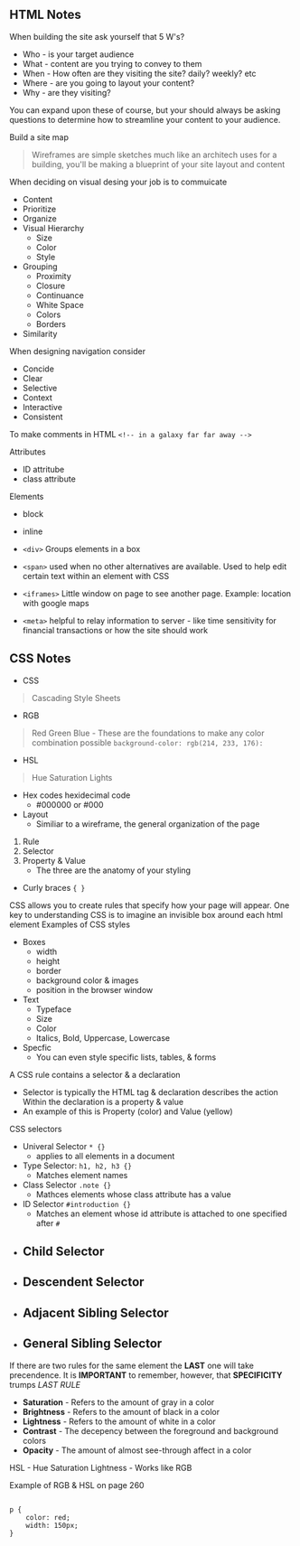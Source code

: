## HTML Notes

When building the site ask yourself that 5 W's?
- Who - is your target audience
- What - content are you trying to convey to them
- When - How often are they visiting the site? daily? weekly? etc
- Where - are you going to layout your content?
- Why - are they visiting?

You can expand upon these of course, but your should always be asking questions to determine how to streamline your content to your audience.

Build a site map

> Wireframes are simple sketches much like an architech uses for a building, you'll be making a blueprint of your site layout and content

When deciding on visual desing your job is to commuicate
- Content
- Prioritize
- Organize
- Visual Hierarchy
    - Size
    - Color
    - Style
- Grouping
    - Proximity
    - Closure
    - Continuance
    - White Space
    - Colors
    - Borders
- Similarity

When designing navigation consider
- Concide
- Clear
- Selective
- Context
- Interactive
- Consistent


To make comments in HTML 
`<!-- in a galaxy far far away -->`

Attributes
- ID attritube
- class attribute

Elements
- block
- inline

- `<div>` Groups elements in a box
- `<span>` used when no other alternatives are available. Used to help edit certain text within an element with CSS
- `<iframes>` Little window on page to see another page. Example: location with google maps
- `<meta>` helpful to relay information to server - like time sensitivity for financial transactions or how the site should work

## CSS Notes

- CSS
> Cascading Style Sheets
- RGB
> Red Green Blue
    - These are the foundations to make any color combination possible `background-color: rgb(214, 233, 176):`
- HSL
> Hue Saturation Lights
- Hex codes hexidecimal code 
    - #000000 or #000
- Layout
    - Similiar to a wireframe, the general organization of the page
1. Rule
2. Selector
3. Property & Value
    - The three are the anatomy of your styling
- Curly braces `{ }`

CSS allows you to create rules that specify how your page will appear.
One key to understanding CSS is to imagine an invisible box around each html element
Examples of CSS styles
- Boxes
    - width
    - height
    - border
    - background color & images
    - position in the browser window
- Text
    - Typeface
    - Size
    - Color
    - Italics, Bold, Uppercase, Lowercase
- Specfic
    - You can even style specific lists, tables, & forms

A CSS rule contains a selector & a declaration
- Selector is typically the HTML tag & declaration describes the action
Within the declaration is a property & value
- An example of this is Property (color) and Value (yellow)

CSS selectors
- Univeral Selector `* {}`
    - applies to all elements in a document
- Type Selector: `h1, h2, h3 {}`
    - Matches element names
- Class Selector `.note {}`
    - Mathces elements whose class attribute has a value
- ID Selector `#introduction {}`
    - Matches an element whose id attribute is attached to one specified after `#`
- Child Selector
    - 
- Descendent Selector
    - 
- Adjacent Sibling Selector
    - 
- General Sibling Selector
    - 

If there are two rules for the same element the **LAST** one will take precendence. It is **IMPORTANT** to remember, however, that **SPECIFICITY** trumps *LAST RULE*

- **Saturation** - Refers to the amount of gray in a color
- **Brightness** - Refers to the amount of black in a color
- **Lightness** - Refers to the amount of white in a color
- **Contrast** - The decepency between the foreground and background colors 
- **Opacity** - The amount of almost see-through affect in a color

HSL - Hue Saturation Lightness
    - Works like RGB

Example of RGB & HSL on page 260

```

p {
    color: red;
    width: 150px;
}
```